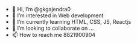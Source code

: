 - 👋 Hi, I’m @gkgajendra0
- 👀 I’m interested in Web development
- 🌱 I’m currently learning HTML, CSS, JS, Reactjs
- 💞️ I’m looking to collaborate on ...
- 📫 How to reach me 8821900904 

<!---
gkgajendra0/gkgajendra0 is a ✨ special ✨ repository because its `README.md` (this file) appears on your GitHub profile.
You can click the Preview link to take a look at your changes.
--->
